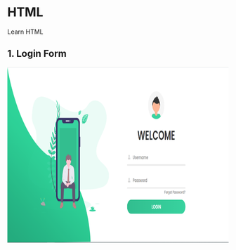 # HTML
Learn HTML

<h2><b>1. Login Form</b></h2>

<a href="htmlCSSlogin.surge.sh"><img src="https://github.com/akhtar02/HTML/blob/master/Screenshoot/Login%20Form.PNG" height= "400" width="600" alt="Login Form">
